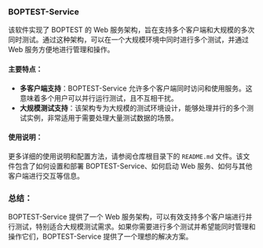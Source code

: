 ### BOPTEST-Service

该软件实现了 BOPTEST 的 Web 服务架构，旨在支持多个客户端和大规模的多次同时测试。通过这种架构，可以在一个大规模环境中同时进行多个测试，并通过 Web 服务方便地进行管理和操作。

#### 主要特点：
- **多客户端支持**：BOPTEST-Service 允许多个客户端同时访问和使用服务。这意味着多个用户可以并行运行测试，且不互相干扰。
- **大规模测试支持**：该架构专为大规模的测试环境设计，能够处理并行的多个测试实例，非常适用于需要处理大量测试数据的场景。

#### 使用说明：
更多详细的使用说明和配置方法，请参阅仓库根目录下的 `README.md` 文件。该文件包含了如何设置和部署 BOPTEST-Service、如何启动 Web 服务、如何与其他客户端进行交互等信息。

### 总结：
BOPTEST-Service 提供了一个 Web 服务架构，可以有效支持多个客户端进行并行测试，特别适合大规模测试需求。如果你需要进行多个测试并希望能同时管理和操作它们，BOPTEST-Service 提供了一个理想的解决方案。